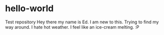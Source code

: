 # hello-world
Test repository
Hey there my name is Ed. I am new to this. Trying to find my way around.
I hate hot weather. I feel like an ice-cream melting. :P
